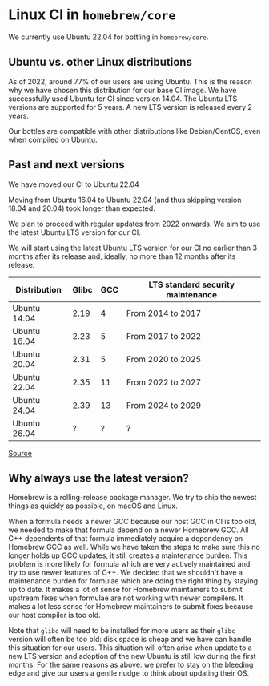 # Linux CI in `homebrew/core`

We currently use Ubuntu 22.04 for bottling in `homebrew/core`.

## Ubuntu vs. other Linux distributions

As of 2022, around 77% of our users are using Ubuntu. This is the reason why we have chosen this distribution for our base CI image.
We have successfully used Ubuntu for CI since version 14.04.
The Ubuntu LTS versions are supported for 5 years. A new LTS version is released every 2 years.

Our bottles are compatible with other distributions like Debian/CentOS, even when compiled on Ubuntu.

## Past and next versions

We have moved our CI to Ubuntu 22.04

Moving from Ubuntu 16.04 to Ubuntu 22.04 (and thus skipping version 18.04 and 20.04) took longer than expected.

We plan to proceed with regular updates from 2022 onwards. We aim to use the latest Ubuntu LTS version for our CI.

We will start using the latest Ubuntu LTS version for our CI no earlier than 3 months after its release and, ideally, no more than 12 months after its release.

| Distribution | Glibc | GCC | LTS standard security maintenance |
|---|---|---|---|
| Ubuntu 14.04 | 2.19 | 4 | From 2014 to 2017 |
| Ubuntu 16.04 | 2.23 | 5 | From 2017 to 2022 |
| Ubuntu 20.04 | 2.31 | 5 | From 2020 to 2025 |
| Ubuntu 22.04 | 2.35 | 11 | From 2022 to 2027 |
| Ubuntu 24.04 | 2.39 | 13 | From 2024 to 2029 |
| Ubuntu 26.04 | ? | ? | ? |

[Source](https://ubuntu.com/about/release-cycle)

## Why always use the latest version?

Homebrew is a rolling-release package manager. We try to ship the newest things as quickly as possible, on macOS and Linux.

When a formula needs a newer GCC because our host GCC in CI is too old, we needed to make that formula depend on a newer Homebrew GCC. All C++ dependents of that formula immediately acquire a dependency on Homebrew GCC as well. While we have taken the steps to make sure this no longer holds up GCC updates, it still creates a maintenance burden. This problem is more likely for formula which are very actively maintained and try to use newer features of C++. We decided that we shouldn't have a maintenance burden for formulae which are doing the right thing by staying up to date. It makes a lot of sense for Homebrew maintainers to submit upstream fixes when formulae are not working with newer compilers. It makes a lot less sense for Homebrew maintainers to submit fixes because our host compiler is too old.

Note that `glibc` will need to be installed for more users as their `glibc` version will often be too old: disk space is cheap and we have can handle this situation for our users. This situation will often arise when update to a new LTS version and adoption of the new Ubuntu is still low during the first months. For the same reasons as above: we prefer to stay on the bleeding edge and give our users a gentle nudge to think about updating their OS.
